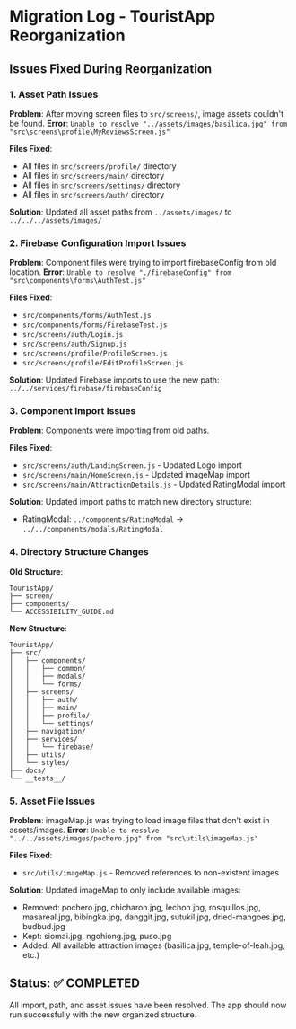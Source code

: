 # Migration Log - TouristApp Reorganization

## Issues Fixed During Reorganization

### 1. Asset Path Issues
**Problem**: After moving screen files to `src/screens/`, image assets couldn't be found.
**Error**: `Unable to resolve "../assets/images/basilica.jpg" from "src\screens\profile\MyReviewsScreen.js"`

**Files Fixed**:
- All files in `src/screens/profile/` directory
- All files in `src/screens/main/` directory
- All files in `src/screens/settings/` directory
- All files in `src/screens/auth/` directory

**Solution**: Updated all asset paths from `../assets/images/` to `../../../assets/images/`

### 2. Firebase Configuration Import Issues
**Problem**: Component files were trying to import firebaseConfig from old location.
**Error**: `Unable to resolve "./firebaseConfig" from "src\components\forms\AuthTest.js"`

**Files Fixed**:
- `src/components/forms/AuthTest.js`
- `src/components/forms/FirebaseTest.js`
- `src/screens/auth/Login.js`
- `src/screens/auth/Signup.js`
- `src/screens/profile/ProfileScreen.js`
- `src/screens/profile/EditProfileScreen.js`

**Solution**: Updated Firebase imports to use the new path: `../../services/firebase/firebaseConfig`

### 3. Component Import Issues
**Problem**: Components were importing from old paths.

**Files Fixed**:
- `src/screens/auth/LandingScreen.js` - Updated Logo import
- `src/screens/main/HomeScreen.js` - Updated imageMap import
- `src/screens/main/AttractionDetails.js` - Updated RatingModal import

**Solution**: Updated import paths to match new directory structure:
- RatingModal: `../components/RatingModal` → `../../components/modals/RatingModal`

### 4. Directory Structure Changes
**Old Structure**:
```
TouristApp/
├── screen/
├── components/
└── ACCESSIBILITY_GUIDE.md
```

**New Structure**:
```
TouristApp/
├── src/
│   ├── components/
│   │   ├── common/
│   │   ├── modals/
│   │   └── forms/
│   ├── screens/
│   │   ├── auth/
│   │   ├── main/
│   │   ├── profile/
│   │   └── settings/
│   ├── navigation/
│   ├── services/
│   │   └── firebase/
│   ├── utils/
│   └── styles/
├── docs/
└── __tests__/
```

### 5. Asset File Issues
**Problem**: imageMap.js was trying to load image files that don't exist in assets/images.
**Error**: `Unable to resolve "../../assets/images/pochero.jpg" from "src\utils\imageMap.js"`

**Files Fixed**:
- `src/utils/imageMap.js` - Removed references to non-existent images

**Solution**: Updated imageMap to only include available images:
- Removed: pochero.jpg, chicharon.jpg, lechon.jpg, rosquillos.jpg, masareal.jpg, bibingka.jpg, danggit.jpg, sutukil.jpg, dried-mangoes.jpg, budbud.jpg
- Kept: siomai.jpg, ngohiong.jpg, puso.jpg
- Added: All available attraction images (basilica.jpg, temple-of-leah.jpg, etc.)

## Status: ✅ COMPLETED
All import, path, and asset issues have been resolved. The app should now run successfully with the new organized structure. 
